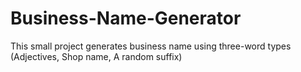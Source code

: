 # Business-Name-Generator
This small project generates business name using three-word types (Adjectives, Shop name, A random suffix)
